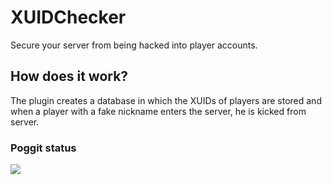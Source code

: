 # XUIDChecker

Secure your server from being hacked into player accounts. 

## How does it work?

The plugin creates a database in which the XUIDs of players are stored and when a player with a fake nickname enters the server, he is kicked from server.

### Poggit status

<a href="https://poggit.pmmp.io/p/XUIDChecker"><img src="https://poggit.pmmp.io/shield.state/XUIDChecker"></a>
